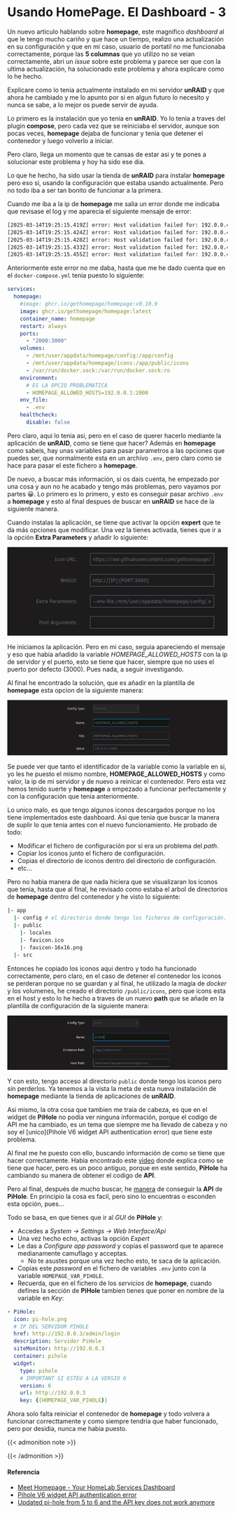 # Usando HomePage. El Dashboard - 3

Un nuevo articulo hablando sobre **homepage**, este magnifico *dashboard* al que le tengo mucho cariño y que hace un tiempo, realizo una actualización en su configuración y que en mi caso, usuario de portatil no me funcionaba correctamente, porque las **5 columnas** que yo utilizo no se veian correctamente, abri un *issue* sobre este problema y parece ser que con la ultima actualización, ha solucionado este problema y ahora explicare como lo he hecho.

<!--more-->

Explicare como lo tenia actualmente instalado en mi servidor **unRAID** y que ahora he cambiado y me lo apunto por si en algun futuro lo necesito y nunca se sabe, a lo mejor os puede servir de ayuda.

Lo primero es la instalación que yo tenia en **unRAID**. Yo lo tenia a traves del plugin **compose**, pero cada vez que se reiniciaba el servidor, aunque son pocas veces, **homepage** dejaba de funcionar y tenia que detener el contenedor y luego volverlo a iniciar.

Pero claro, llega un momento que te cansas de estar asi y te pones a solucionar este problema y hoy ha sido ese dia.

Lo que he hecho, ha sido usar la tienda de **unRAID** para instalar **homepage** pero eso si, usando la configuración que estaba usando actualmente. Pero no todo iba a ser tan bonito de funcionar a la primera.

Cuando me iba a la ip de **homepage** me salia un error donde me indicaba que revisase el log y me aparecia el siguiente mensaje de error:
```bash
[2025-03-14T19:25:15.419Z] error: Host validation failed for: 192.0.0.40:2000. Hint: Set the HOMEPAGE_ALLOWED_HOSTS environment variable to allow requests from this host.
[2025-03-14T19:25:15.424Z] error: Host validation failed for: 192.0.0.40:2000. Hint: Set the HOMEPAGE_ALLOWED_HOSTS environment variable to allow requests from this host.
[2025-03-14T19:25:15.428Z] error: Host validation failed for: 192.0.0.40:2000. Hint: Set the HOMEPAGE_ALLOWED_HOSTS environment variable to allow requests from this host.
[2025-03-14T19:25:15.433Z] error: Host validation failed for: 192.0.0.40:2000. Hint: Set the HOMEPAGE_ALLOWED_HOSTS environment variable to allow requests from this host.
[2025-03-14T19:25:15.455Z] error: Host validation failed for: 192.0.0.40:2000. Hint: Set the HOMEPAGE_ALLOWED_HOSTS environment variable to allow requests from this host.
```

Anteriormente este error no me daba, hasta que me he dado cuenta que en el `docker-compose.yml` tenia puesto lo siguiente:
```yaml
services:
  homepage:
    #image: ghcr.io/gethomepage/homepage:v0.10.9
    image: ghcr.io/gethomepage/homepage:latest
    container_name: homepage
    restart: always
    ports:
      - "2000:3000"
    volumes:
      - /mnt/user/appdata/homepage/config:/app/config
      - /mnt/user/appdata/homepage/icons:/app/public/icons
      - /var/run/docker.sock:/var/run/docker.sock:ro
    environment:
      # ES LA OPCIO PROBLEMATICA
      - HOMEPAGE_ALLOWED_HOSTS=192.0.0.1:2000
    env_file:
      - .env
    healthcheck:
      disable: false
```
Pero claro, aqui lo tenia asi, pero en el caso de querer hacerlo mediante la aplicación de **unRAID**, como se tiene que hacer? Además en **homepage** como sabeis, hay unas variables para pasar parametros a las opciones que puedes ser, que normalmente esta en un archivo `.env`, pero claro como se hace para pasar el este fichero a **homepage**.

De nuevo, a buscar más información, si os dais cuenta, he empezado por una cosa y aun no he acabado y tengo más problemas, pero vayamos por partes 😀. Lo primero es lo primero, y esto es conseguir pasar archivo `.env` a **homepage** y esto al final despues de buscar en **unRAID** se hace de la siguiente manera.

Cuando instalas la aplicación, se tiene que activar la opción **expert** que te da más opciones que modificar. Una vez la tienes activada, tienes que ir a la opción **Extra Parameters** y añadir lo siguiente:

![](/images/homepage_01.png "Afegim fitxer .env")

He iniciamos la aplicación. Pero en mi caso, seguia apareciendo el mensaje y eso que habia añadido la variable *HOMEPAGE_ALLOWED_HOSTS* con la ip de servidor y el puerto, esto se tiene que hacer, siempre que no uses el puerto por defecto (3000). Pues nada, a seguir investigando.

Al final he encontrado la solución, que es añadir en la plantilla de **homepage** esta opcion de la siguiente manera:

![](/images/homepage_02.png "Afegim fitxer .env")

Se puede ver que tanto el identificador de la variable como la variable en si, yo les he puesto el mismo nombre, **HOMEPAGE_ALLOWED_HOSTS** y como valor, la ip de mi servidor y de nuevo a reinicar el contenedor. Pero esta vez hemos tenido suerte y **homepage** a empezado a funcionar perfectamente y con la configuración que tenia anteriormente.

Lo unico malo, es que tengo algunos iconos descargados porque no los tiene implementados este dashboard. Asi que tenia que buscar la manera de suplir lo que tenia antes con el nuevo funcionamiento. He probado de todo:
- Modificar el fichero de configuración por si era un problema del *path*.
- Copiar los iconos junto el fichero de configuración.
- Copias el directorio de iconos dentro del directorio de configuración.
- etc...

Pero no habia manera de que nada hiciera que se visualizaran los iconos que tenia, hasta que al final, he revisado como estaba el arbol de directorios de **homepage** dentro del contenedor y he visto lo siguiente:
```bash
|- app
  |- config # el directorio donde tengo los ficheros de configuración.
  |- public
    |- locales
    |- favicon.ico
    |- favicon-16x16.png
  |- src
```
Entonces he copiado los iconos aqui dentro y todo ha funcionado correctamente, pero claro, en el caso de detener el contenedor los iconos se perderan porque no se guardan y al final, he utilizado la magia de *docker* y los volumenes, he creado el directorio `/public/icons`, pero que icons esta en el host y esto lo he hecho a traves de un nuevo **path** que se añade en la plantilla de configuración de la siguiente manera:

![](/images/homepage_03.png "Afegim Path")

Y con esto, tengo acceso al directorio `public` donde tengo los iconos pero sin perderlos. Ya tenemos a la vista la meta de esta nueva instalación de **homepage** mediante la tienda de aplicaciones de **unRAID**.

Asi mismo, la otra cosa que tambien me traia de cabeza, es que en el widget de **PiHole** no podia ver ninguna información, porque el codigo de API me ha cambiado, es un tema que siempre me ha llevado de cabeza y no soy el [unico](Pihole V6 widget API authentication error) que tiene este problema.

Al final me he puesto con ello, buscando información de como se tiene que hacer correctamente. Habia encontrado este [video](https://www.youtube.com/watch?v=mC3tjysJ01E) donde explica como se tiene que hacer, pero es un poco antiguo, porque en este sentido, **PiHole** ha cambiando su manera de obtener el codigo de **API**.

Pero al final, después de mucho buscar, he [manera](https://github.com/gethomepage/homepage/discussions/4818) de conseguir la **API** de **PiHole**. En principio la cosa es facil, pero sino lo encuentras o esconden esta opción, pues...

Todo se basa, en que tienes que ir al *GUI* de **PiHole** y:
- Accedes a *System -> Settings -> Web Interface/Api*
- Una vez hecho echo, activas la opción *Expert*
- Le  das a *Configure app password* y copias el password que te aparece medianamente camuflago y acceptas.
  - No te asustes porque una vez hecho esto, te saca de la aplicación.
- Copias este *password* en el fichero de variables `.env` junto con la variable `HOMEPAGE_VAR_PIHOLE`.
- Recuerda, que en el fichero de los *servicios* de **homepage**, cuando defines la sección de **PiHole** tambien tienes que poner en nombre de la variable en *Key*:
```yaml
- PiHole:
  icon: pi-hole.png
  # IP DEL SERVIDOR PIHOLE
  href: http://192.0.0.3/admin/login
  description: Servidor PiHole
  siteMonitor: http://192.0.0.3
  container: pihole
  widget:
    type: pihole
    # IMPORTANT SI ESTEU A LA VERSIO 6
    version: 6
    url: http://192.0.0.3
    key: {{HOMEPAGE_VAR_PIHOLE}}
```
Ahora solo falta reiniciar el contenedor de **homepage** y todo volvera a funcionar correcttamente y como siempre tendria que haber funcionado, pero por desidia, nunca me habia puesto.

{{< admonition note >}}

{{< /admonition >}}

#### Referencia
- [Meet Homepage - Your HomeLab Services Dashboard](https://www.youtube.com/watch?v=mC3tjysJ01E)
- [Pihole V6 widget API authentication error](https://github.com/gethomepage/homepage/discussions/5061)
- [Updated pi-hole from 5 to 6 and the API key does not work anymore](https://github.com/gethomepage/homepage/discussions/4818)

